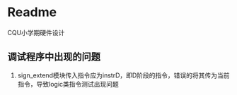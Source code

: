 # Readme

 CQU小学期硬件设计







## 调试程序中出现的问题

1. sign_extend模块传入指令应为instrD，即D阶段的指令，错误的将其传为当前指令，导致logic类指令测试出现问题



